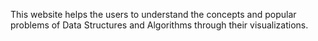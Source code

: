 This website helps the users to understand the concepts and popular problems of Data Structures and Algorithms through their visualizations.
